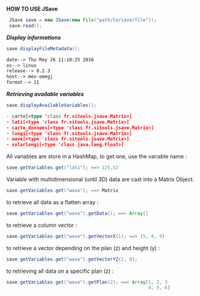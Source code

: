 **HOW TO USE JSave**

```java
 JSave save = new JSave(new File("path/to/save/file"));
 save.read();
```

***Display informations***

```java
save.displayFileMetadata();
```
```xml
date--> Thu May 26 11:10:25 2016
os--> linux
release--> 8.2.3
host--> mex-omegj
format--> 11
```

***Retrieving available variables***

```java
save.displayAvailableVariables();
```
```xml
- carte[<type 'class fr.sitools.jsave.Matrix>]
- lati[<type 'class fr.sitools.jsave.Matrix>]
- carte_donnees[<type 'class fr.sitools.jsave.Matrix>]
- longi[<type 'class fr.sitools.jsave.Matrix>]
- wave[<type 'class fr.sitools.jsave.Matrix>]
- solarlongi[<type 'class java.lang.Float>]
```

All variables are store in a HashMap, to get one, use the variable name :

```java
save.getVariables.get("lati"); ==> 125,52
```

Variable with multidimensional (until 3D) data are cast into a Matrix Object. 

```java
save.getVariables.get("wave"); ==> Matrix
```

to retrieve all data as a flatten array :
```java
save.getVariables.get("wave").getData(); ==> Array[]
```

to retrieve a column vector : 
```java
save.getVariables.get("wave").getVectorX(1); ==> [5, 4, 9]
```

to retrieve a vector depending on the plan (z) and height (y) :
```java
save.getVariables.get("wave").getVectorYZ(2, 0);
```

to retrieving all data on a specific plan (z) :
```java
save.getVariables.get("wave").getPlan(2); ==> Array[1, 2, 3
                                                    4, 5, 6]
```

